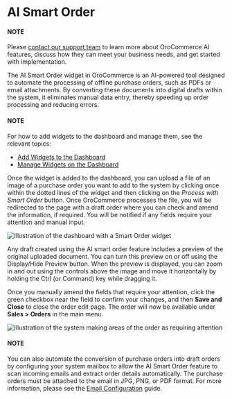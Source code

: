 <a id="user-guide-dashboards-widgets"></a>

# AI Smart Order

#### NOTE
Please <a href="https://oroinc.com/contact-us/" target="_blank">contact our support team</a> to learn more about OroCommerce AI features, discuss how they can meet your business needs, and get started with implementation.

The AI Smart Order widget in OroCommerce is an AI-powered tool designed to automate the processing of offline purchase orders, such as PDFs or email attachments. By converting these documents into digital drafts within the system, it eliminates manual data entry, thereby speeding up order processing and reducing errors.

#### NOTE
For how to add widgets to the dashboard and manage them, see the relevant topics:

* [Add Widgets to the Dashboard](index.md#user-guide-business-intelligence-widgets-add)
* [Manage Widgets on the Dashboard](index.md#user-guide-business-intelligence-widgets-manage)

Once the widget is added to the dashboard, you can upload a file of an image of a purchase order you want to add to the system by clicking once within the dotted lines of the widget and then clicking on the *Process with Smart Order* button. Once OroCommerce processes the file, you will be redirected to the page with a draft order where you can check and amend the information, if required. You will be notified if any fields require your attention and manual input.

![Illustration of the dashboard with a Smart Order widget](user/img/concept-guides/ai/ai-smart-order-flow.png)

Any draft created using the AI smart order feature includes a preview of the original uploaded document. You can turn this preview on or off using the Display/Hide Preview button. When the preview is displayed, you can zoom in and out using the controls above the image and move it horizontally by holding the Ctrl (or Command) key while dragging it.

Once you manually amend the fields that require your attention, click the green checkbox near the field to confirm your changes, and then **Save and Close** to close the order edit page. The order will now be available under **Sales > Orders** in the main menu.

![Illustration of the system making areas of the order as requiring attention](user/img/concept-guides/ai/ai-smart-order-manual-update.png)

#### NOTE
You can also automate the conversion of purchase orders into draft orders by configuring your system mailbox to allow the AI Smart Order feature to scan incoming emails and extract order details automatically. The purchase orders must be attached to the email in JPG, PNG, or PDF format. For more information, please see the [Email Configuration](../../system/configuration/system/general-setup/global-email.md#admin-configuration-system-mailboxes) guide.
